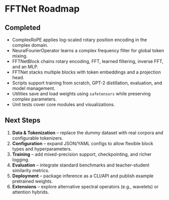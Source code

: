 # FFTNet Roadmap

## Completed
- ComplexRoPE applies log-scaled rotary position encoding in the complex domain.
- NeuralFourierOperator learns a complex frequency filter for global token mixing.
- FFTNetBlock chains rotary encoding, FFT, learned filtering, inverse FFT, and an MLP.
- FFTNet stacks multiple blocks with token embeddings and a projection head.
- Scripts support training from scratch, GPT-2 distillation, evaluation, and model management.
- Utilities save and load weights using `safetensors` while preserving complex parameters.
- Unit tests cover core modules and visualizations.

## Next Steps
1. **Data & Tokenization** – replace the dummy dataset with real corpora and configurable tokenizers.
2. **Configuration** – expand JSON/YAML configs to allow flexible block types and hyperparameters.
3. **Training** – add mixed-precision support, checkpointing, and richer logging.
4. **Evaluation** – integrate standard benchmarks and teacher-student similarity metrics.
5. **Deployment** – package inference as a CLI/API and publish example pretrained weights.
6. **Extensions** – explore alternative spectral operators (e.g., wavelets) or attention hybrids.
